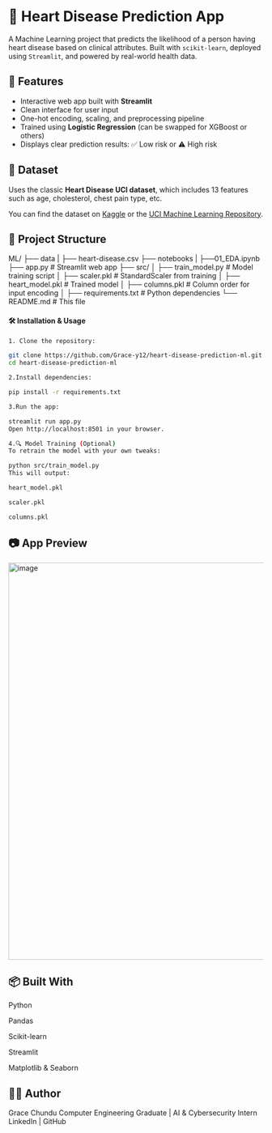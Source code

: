 # 💓 Heart Disease Prediction App

A Machine Learning project that predicts the likelihood of a person having heart disease based on clinical attributes. Built with `scikit-learn`, deployed using `Streamlit`, and powered by real-world health data.


## 🚀 Features

- Interactive web app built with **Streamlit**
- Clean interface for user input
- One-hot encoding, scaling, and preprocessing pipeline
- Trained using **Logistic Regression** (can be swapped for XGBoost or others)
- Displays clear prediction results: ✅ Low risk or ⚠️ High risk


## 🧠 Dataset

Uses the classic **Heart Disease UCI dataset**, which includes 13 features such as age, cholesterol, chest pain type, etc.

You can find the dataset on [Kaggle](https://www.kaggle.com/datasets/ronitf/heart-disease-uci) or the [UCI Machine Learning Repository](https://archive.ics.uci.edu/ml/datasets/heart+disease).


## 📁 Project Structure
ML/
├── data
|   ├── heart-disease.csv
├── notebooks
|   ├──01_EDA.ipynb
├── app.py # Streamlit web app
├── src/
│ ├── train_model.py # Model training script
│ ├── scaler.pkl # StandardScaler from training
│ ├── heart_model.pkl # Trained model
│ ├── columns.pkl # Column order for input encoding
│ 
├── requirements.txt # Python dependencies
└── README.md # This file

#### 🛠️ Installation & Usage
```bash
1. Clone the repository:

git clone https://github.com/Grace-y12/heart-disease-prediction-ml.git
cd heart-disease-prediction-ml

2.Install dependencies:

pip install -r requirements.txt

3.Run the app:

streamlit run app.py
Open http://localhost:8501 in your browser.

4.🔍 Model Training (Optional)
To retrain the model with your own tweaks:

python src/train_model.py
This will output:

heart_model.pkl

scaler.pkl

columns.pkl
```

## 📷 App Preview
<img width="975" height="785" alt="image" src="https://github.com/user-attachments/assets/3df255ed-c3c7-4670-959d-d1c618f12b51" />

## 📦 Built With
Python

Pandas

Scikit-learn

Streamlit

Matplotlib & Seaborn

## 👩‍💻 Author
Grace Chundu
Computer Engineering Graduate | AI & Cybersecurity Intern
LinkedIn | GitHub




